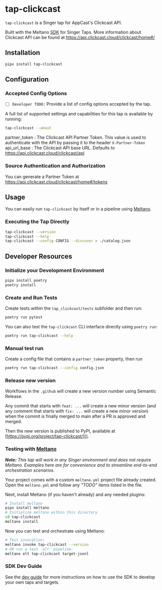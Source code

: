 # tap-clickcast

`tap-clickcast` is a Singer tap for AppCast's Clickcast API.

Built with the Meltano [SDK](https://gitlab.com/meltano/sdk) for Singer Taps. More information about Clickcast API can be found at https://api.clickcast.cloud/clickcast/home#/

## Installation

```bash
pipx install tap-clickcast
```

## Configuration

### Accepted Config Options

- [ ] `Developer TODO:` Provide a list of config options accepted by the tap.

A full list of supported settings and capabilities for this
tap is available by running:

```bash
tap-clickcast --about
```

partner_token
: The Clickcast API Partner Token. This value is used to authenticate with the API by passing it to the header `X-Partner-Token`
api_url_base
: The Clickcast API base URL. Defaults to https://api.clickcast.cloud/clickcast/api

### Source Authentication and Authorization

You can generate a Partner Token at https://api.clickcast.cloud/clickcast/home#/tokens

## Usage

You can easily run `tap-clickcast` by itself or in a pipeline using [Meltano](www.meltano.com).

### Executing the Tap Directly

```bash
tap-clickcast --version
tap-clickcast --help
tap-clickcast --config CONFIG --discover > ./catalog.json
```

## Developer Resources

### Initialize your Development Environment

```bash
pipx install poetry
poetry install
```

### Create and Run Tests

Create tests within the `tap_clickcast/tests` subfolder and
then run:

```bash
poetry run pytest
```

You can also test the `tap-clickcast` CLI interface directly using `poetry run`:

```bash
poetry run tap-clickcast --help
```

### Manual test run

Create a config file that contains a `partner_token` property, then run

```bash
poetry run tap-clickcast --config config.json
```

### Release new version

Workflows in the `.github` will create a new version number using Semantic Release.

Any commit that starts with `feat: ...` will create a new minor version (and any comment that starts with `fix: ...` will create a new minor version) when the commit is finally merged to main after a PR is approved and merged.

Then the new version is published to PyPI, available at [https://pypi.org/project/tap-clickcast/]().

### Testing with [Meltano](https://www.meltano.com)

_**Note:** This tap will work in any Singer environment and does not require Meltano.
Examples here are for convenience and to streamline end-to-end orchestration scenarios._

Your project comes with a custom `meltano.yml` project file already created. Open the `meltano.yml` and follow any _"TODO"_ items listed in
the file.

Next, install Meltano (if you haven't already) and any needed plugins:

```bash
# Install meltano
pipx install meltano
# Initialize meltano within this directory
cd tap-clickcast
meltano install
```

Now you can test and orchestrate using Meltano:

```bash
# Test invocation:
meltano invoke tap-clickcast --version
# OR run a test `elt` pipeline:
meltano elt tap-clickcast target-jsonl
```

### SDK Dev Guide

See the [dev guide](https://sdk.meltano.com/en/latest/dev_guide.html) for more instructions on how to use the SDK to
develop your own taps and targets.
